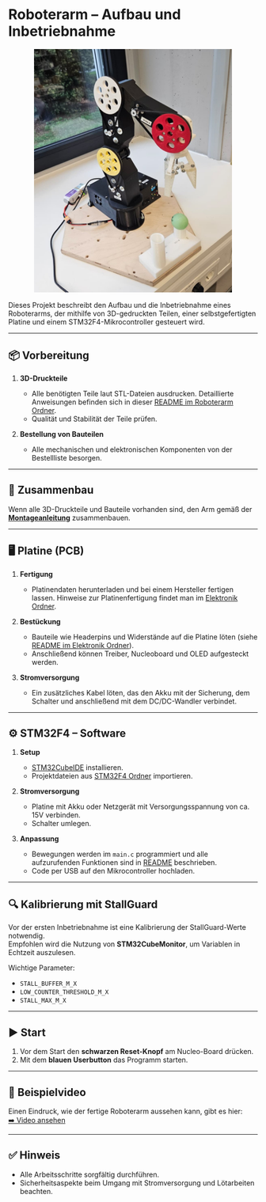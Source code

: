 # Roboterarm – Aufbau und Inbetriebnahme

<p align="center">
    <img src="Bilder/roboterarm_bild.jpeg" alt="Roboterarm" width="400"/>
</p>    

Dieses Projekt beschreibt den Aufbau und die Inbetriebnahme eines Roboterarms, der mithilfe von 3D-gedruckten Teilen, einer selbstgefertigten Platine und einem STM32F4-Mikrocontroller gesteuert wird.  

---

## 📦 Vorbereitung

1. **3D-Druckteile**  
   - Alle benötigten Teile laut STL-Dateien ausdrucken. Detaillierte Anweisungen befinden sich in dieser [README im Roboterarm Ordner](./Roboterarm/README.md).
   - Qualität und Stabilität der Teile prüfen.  

2. **Bestellung von Bauteilen**  
   - Alle mechanischen und elektronischen Komponenten von der Bestellliste besorgen.  

---

## 🔧 Zusammenbau

Wenn alle 3D-Druckteile und Bauteile vorhanden sind, den Arm gemäß der [**Montageanleitung**](./Roboterarm/Montagehinweise.pdf) zusammenbauen.   

---

## 🖥️ Platine (PCB)

1. **Fertigung**  
   - Platinendaten herunterladen und bei einem Hersteller fertigen lassen. Hinweise zur Platinenfertigung findet man im [Elektronik Ordner](./Elektronik/README.md).

2. **Bestückung**  
   - Bauteile wie Headerpins und Widerstände auf die Platine löten (siehe [README im Elektronik Ordner](./Elektronik/README.md)).  
   - Anschließend können Treiber, Nucleoboard und OLED aufgesteckt werden.

3. **Stromversorgung**  
   - Ein zusätzliches Kabel löten, das den Akku mit der Sicherung, dem Schalter und anschließend mit dem DC/DC-Wandler verbindet.  

---

## ⚙️ STM32F4 – Software

1. **Setup**  
   - [STM32CubeIDE](https://www.st.com/en/development-tools/stm32cubeide.html) installieren.  
   - Projektdateien aus [STM32F4 Ordner](./STM32F4/) importieren.
  
2. **Stromversorgung**  
   - Platine mit Akku oder Netzgerät mit Versorgungsspannung von ca. 15V verbinden.  
   - Schalter umlegen. 
  
3. **Anpassung** 
   - Bewegungen werden im `main.c` programmiert und alle aufzurufenden Funktionen sind in [README](./STM32F4/README.md) beschrieben.  
   - Code per USB auf den Mikrocontroller hochladen.  

---

## 🔍 Kalibrierung mit StallGuard

Vor der ersten Inbetriebnahme ist eine Kalibrierung der StallGuard-Werte notwendig.  
Empfohlen wird die Nutzung von **STM32CubeMonitor**, um Variablen in Echtzeit auszulesen.  

Wichtige Parameter:  
- `STALL_BUFFER_M_X`  
- `LOW_COUNTER_THRESHOLD_M_X`  
- `STALL_MAX_M_X`  

---

## ▶️ Start

1. Vor dem Start den **schwarzen Reset-Knopf** am Nucleo-Board drücken.  
2. Mit dem **blauen Userbutton** das Programm starten.  

---

## 🎥 Beispielvideo

Einen Eindruck, wie der fertige Roboterarm aussehen kann, gibt es hier:  
[➡️ Video ansehen](https://www.dropbox.com/scl/fi/g09jmz12r2tmc5cvw9wto/Robot4Workshop_v4.mp4?rlkey=lwdefdrdfxj2pr9vu0g0xlj73&st=269ooo00&dl=0)

---

## ✅ Hinweis

- Alle Arbeitsschritte sorgfältig durchführen.  
- Sicherheitsaspekte beim Umgang mit Stromversorgung und Lötarbeiten beachten.  